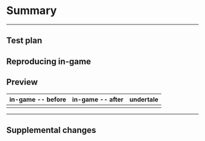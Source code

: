 # Summary
<!--
what is the primary purpose of this PR?
- does it address any existing tickets?
- does it add a new model/attack?
-->

---

## Test plan
<!--
does this PR include any unit tests for its new code?
if yes, briefly describe them.
if no, explain why.
-->

## Reproducing in-game
<!--
how to view the thing you added in-game (Minecraft), if applicable.
- are there certain commands to run?
- if not applicable, write `N/A`.

e.g.:
```mcfunction
function _:reset
function _:summon
function entity:hostile/omega-flowey/attack/x-bullets-lower/start
```
-->

## Preview
<!--
provide visuals (GIFs preferred) showing a before/after of your PR's purpose.
contrasts between in-game (Minecraft) and Undertale are also great.
-->
| in-game -- before | in-game -- after | undertale |
|-|-|-|
| | | |
<!-- `in-game -- before` can be `N/A` if this is a new addition to the map -->

---

## Supplemental changes
<!--
describe what other changes this PR makes which aren't specific to its main purpose.
- does it contain a world backup? (recommended)
- does it contain other miscellaneous code cleanup?

format these extra changes with bullet points, preferrably.
-->

